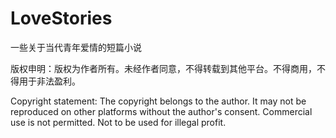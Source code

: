 # LoveStories
一些关于当代青年爱情的短篇小说

版权申明：版权为作者所有。未经作者同意，不得转载到其他平台。不得商用，不得用于非法盈利。

Copyright statement: The copyright belongs to the author. It may not be reproduced on other platforms without the author's consent. Commercial use is not permitted. Not to be used for illegal profit.
